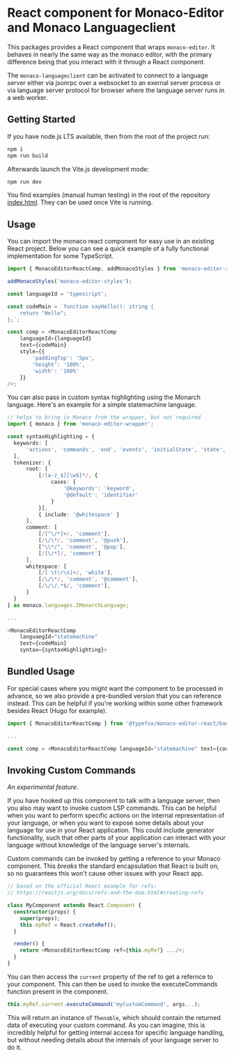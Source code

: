 # React component for Monaco-Editor and Monaco Languageclient

This packages provides a React component that wraps `monaco-editor`. It behaves in nearly the same way as the monaco editor, with the primary difference being that you interact with it through a React component.

The `monaco-languageclient` can be activated to connect to a language server either via jsonrpc over a websocket to an exernal server process or via language server protocol for browser where the language server runs in a web worker.

## Getting Started

If you have node.js LTS available, then from the root of the project run:

```bash
npm i
npm run build
```

Afterwards launch the Vite.js development mode:

```bash
npm run dev
```

You find examples (manual human testing) in the root of the repository [index.html](../../index.html). They can be used once Vite is running.

## Usage

You can import the monaco react component for easy use in an existing React project. Below you can see a quick example of a fully functional implementation for some TypeScript.

```ts
import { MonacoEditorReactComp, addMonacoStyles } from 'monaco-editor-react/allLanguages';

addMonacoStyles('monaco-editor-styles');

const languageId = 'typescript';

const codeMain = `function sayHello(): string {
    return "Hello";
};`;

const comp = <MonacoEditorReactComp
    languageId={languageId}
    text={codeMain}
    style={{
        'paddingTop': '5px',
        'height': '100%',
        'width': '100%'
    }}
/>;
```

You can also pass in custom syntax highlighting using the Monarch language. Here's an example for a simple statemachine language.

```ts
// helps to bring in Monaco from the wrapper, but not required
import { monaco } from 'monaco-editor-wrapper';

const syntaxHighlighting = {
  keywords: [
      'actions', 'commands', 'end', 'events', 'initialState', 'state', 'statemachine'
  ],
  tokenizer: {
      root: [
          [/[a-z_$][\w$]*/, {
              cases: {
                  '@keywords': 'keyword',
                  '@default': 'identifier'
              }
          }],
          { include: '@whitespace' }
      ],
      comment: [
          [/[^\/*]+/, 'comment'],
          [/\/\*/, 'comment', '@push'],
          ["\\*/", 'comment', '@pop'],
          [/[\/*]/, 'comment']
      ],
      whitespace: [
          [/[ \t\r\n]+/, 'white'],
          [/\/\*/, 'comment', '@comment'],
          [/\/\/.*$/, 'comment'],
      ]
  }
} as monaco.languages.IMonarchLanguage;

...

<MonacoEditorReactComp
    languaegId="statemachine"
    text={codeMain}
    syntax={syntaxHighlighting}>
```

## Bundled Usage

For special cases where you might want the component to be processed in advance, so we also provide a pre-bundled version that you can reference instead. This can be helpful if you're working within some other framework besides React (Hugo for example).

```ts
import { MonacoEditorReactComp } from '@typefox/monaco-editor-react/bundle';

...

const comp = <MonacoEditorReactComp languageId="statemachine" text={codeMain}/>
```

## Invoking Custom Commands

*An experimental feature.*

If you have hooked up this component to talk with a language server, then you also may want to invoke custom LSP commands. This can be helpful when you want to perform specific actions on the internal representation of your language, or when you want to expose some details about your language for use in your React application. This could include generator functionality, such that other parts of your application can interact with your language without knowledge of the language server's internals.

Custom commands can be invoked by getting a reference to your Monaco component. This *breaks* the standard encapsulation that React is built on, so no guarantees this won't cause other issues with your React app.

```ts
// based on the official React example for refs:
// https://reactjs.org/docs/refs-and-the-dom.html#creating-refs

class MyComponent extends React.Component {
  constructor(props) {
    super(props);
    this.myRef = React.createRef();
  }

  render() {
    return <MonacoEditorReactComp ref={this.myRef} .../>;
  }
}
```

You can then access the `current` property of the ref to get a refernce to your component. This can then be used to invoke the executeCommands function present in the component.

```ts
this.myRef.current.executeCommand('myCustomCommand', args...);
```

This will return an instance of `Thenable`, which should contain the returned data of executing your custom command. As you can imagine, this is incredibly helpful for getting internal access for specific language handilng, but without needing details about the internals of your language server to do it.

